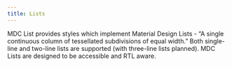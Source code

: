 ```yaml
---
title: Lists
---
```


MDC List provides styles which implement Material Design Lists - “A single continuous column of tessellated subdivisions of equal width.” Both single-line and two-line lists are supported (with three-line lists planned). MDC Lists are designed to be accessible and RTL aware.